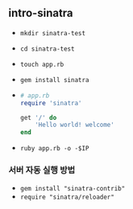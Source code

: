 ## intro-sinatra

- `mkdir sinatra-test`

- `cd sinatra-test`

- `touch app.rb`

- `gem install sinatra`

- ~~~ruby
  # app.rb
  require 'sinatra'
  
  get '/' do
      'Hello world! welcome'
  end
  ~~~

- `ruby app.rb -o -$IP`

### 서버 자동 실행 방법

- `gem install "sinatra-contrib"`
- `require "sinatra/reloader"`





